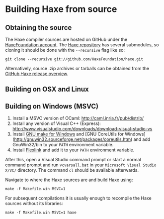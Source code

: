 Building Haxe from source
=======

Obtaining the source
-------

The Haxe compiler sources are hosted on GitHub under the [HaxeFoundation account](http://github.com/HaxeFoundation). The [Haxe repository](http://github.com/HaxeFoundation/haxe) has several submodules, so cloning it should be done with the `--recursive` flag like so:

```
git clone --recursive git://github.com/HaxeFoundation/haxe.git
```

Alternatively, source .zip archives or tarballs can be obtained from the [GitHub Haxe release overview](https://github.com/HaxeFoundation/haxe/releases).

Building on OSX and Linux
-------

Building on Windows (MSVC)
-------

1. Install a MSVC version of OCaml: http://caml.inria.fr/pub/distrib/
2. Install any version of Visual C++ (Express): http://www.visualstudio.com/downloads/download-visual-studio-vs
3. Install [GNU make for Windows](http://gnuwin32.sourceforge.net/packages/make.htm) and [GNU CoreUtils for Windows] (http://gnuwin32.sourceforge.net/packages/coreutils.htm) and add GnuWin32/bin to your `PATH` environment variable.
4. Install [Flexlink](http://alain.frisch.fr/flexdll.html) and add it to your `PATH` environment variable.
 
After this, open a Visual Studio command prompt or start a normal command prompt and run `vcvarsall.bat` in your `Microsoft Visual Studio X/VC/` directory. The command `cl` should be available afterwards.

Navigate to where the Haxe sources are and build Haxe using:

```
make -f Makefile.win MSVC=1
```

For subsequent compilations it is usually enough to recompile the Haxe sources without its libraries:

```
make -f Makefile.win MSVC=1 haxe
```
